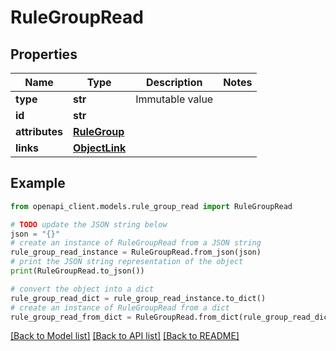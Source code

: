 # RuleGroupRead


## Properties

Name | Type | Description | Notes
------------ | ------------- | ------------- | -------------
**type** | **str** | Immutable value | 
**id** | **str** |  | 
**attributes** | [**RuleGroup**](RuleGroup.md) |  | 
**links** | [**ObjectLink**](ObjectLink.md) |  | 

## Example

```python
from openapi_client.models.rule_group_read import RuleGroupRead

# TODO update the JSON string below
json = "{}"
# create an instance of RuleGroupRead from a JSON string
rule_group_read_instance = RuleGroupRead.from_json(json)
# print the JSON string representation of the object
print(RuleGroupRead.to_json())

# convert the object into a dict
rule_group_read_dict = rule_group_read_instance.to_dict()
# create an instance of RuleGroupRead from a dict
rule_group_read_from_dict = RuleGroupRead.from_dict(rule_group_read_dict)
```
[[Back to Model list]](../README.md#documentation-for-models) [[Back to API list]](../README.md#documentation-for-api-endpoints) [[Back to README]](../README.md)


